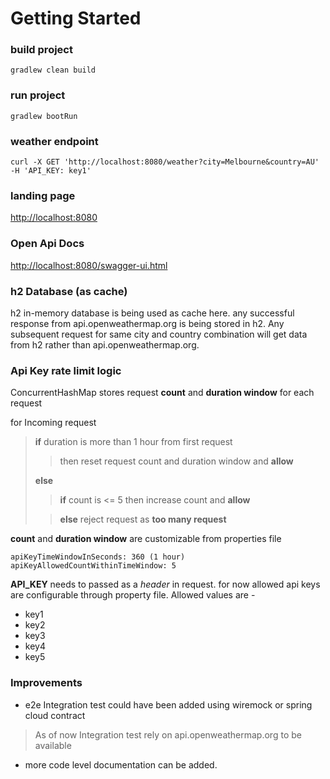 # Getting Started

### build project

```shell
gradlew clean build
```

### run project

```shell
gradlew bootRun
```

### weather endpoint

```shell
curl -X GET 'http://localhost:8080/weather?city=Melbourne&country=AU' -H 'API_KEY: key1'
```

### landing page

[http://localhost:8080](http://localhost:8080)

### Open Api Docs

[http://localhost:8080/swagger-ui.html](http://localhost:8080/swagger-ui.html)

### h2 Database (as cache)

h2 in-memory database is being used as cache here. any successful response from api.openweathermap.org is being stored
in h2. Any subsequent request for same city and country combination will get data from h2 rather than
api.openweathermap.org.

### Api Key rate limit logic

ConcurrentHashMap stores request **count** and **duration window** for each request

for Incoming request
> **if** duration is more than 1 hour from first request
>> then reset request count and duration window and **allow**
>
> **else**
> > **if** count is <= 5 then increase count and **allow**
>
> > **else** reject request as **too many request**

**count** and **duration window** are customizable from properties file

```
apiKeyTimeWindowInSeconds: 360 (1 hour)
apiKeyAllowedCountWithinTimeWindow: 5
```

**API_KEY** needs to passed as a *header* in request. for now allowed api keys are configurable through property file.
Allowed values are -

- key1
- key2
- key3
- key4
- key5

### Improvements

* e2e Integration test could have been added using wiremock or spring cloud contract

> As of now Integration test rely on api.openweathermap.org to be available

* more code level documentation can be added.